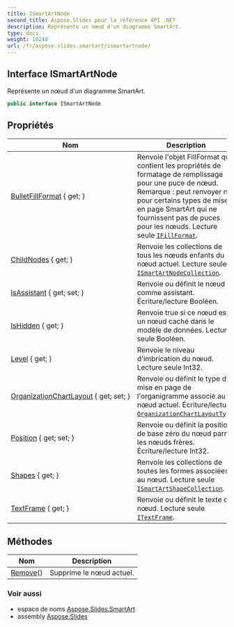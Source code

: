 ```yaml
---  
title: ISmartArtNode  
second_title: Aspose.Slides pour la référence API .NET  
description: Représente un nœud d'un diagramme SmartArt.
type: docs  
weight: 10240  
url: /fr/aspose.slides.smartart/ismartartnode/
---  
```


## Interface ISmartArtNode  

Représente un nœud d'un diagramme SmartArt.  

```csharp  
public interface ISmartArtNode  
```  

## Propriétés  

| Nom | Description |  
| --- | --- |  
| [BulletFillFormat](../../aspose.slides.smartart/ismartartnode/bulletfillformat) { get; } | Renvoie l'objet FillFormat qui contient les propriétés de formatage de remplissage pour une puce de nœud. Remarque : peut renvoyer null pour certains types de mise en page SmartArt qui ne fournissent pas de puces pour les nœuds. Lecture seule [`IFillFormat`](../../aspose.slides/ifillformat). |  
| [ChildNodes](../../aspose.slides.smartart/ismartartnode/childnodes) { get; } | Renvoie les collections de tous les nœuds enfants du nœud actuel. Lecture seule [`ISmartArtNodeCollection`](../ismartartnodecollection). |  
| [IsAssistant](../../aspose.slides.smartart/ismartartnode/isassistant) { get; set; } | Renvoie ou définit le nœud comme assistant. Écriture/lecture Booléen. |  
| [IsHidden](../../aspose.slides.smartart/ismartartnode/ishidden) { get; } | Renvoie true si ce nœud est un nœud caché dans le modèle de données. Lecture seule Booléen. |  
| [Level](../../aspose.slides.smartart/ismartartnode/level) { get; } | Renvoie le niveau d'imbrication du nœud. Lecture seule Int32. |  
| [OrganizationChartLayout](../../aspose.slides.smartart/ismartartnode/organizationchartlayout) { get; set; } | Renvoie ou définit le type de mise en page de l'organigramme associé au nœud actuel. Écriture/lecture [`OrganizationChartLayoutType`](../organizationchartlayouttype). |  
| [Position](../../aspose.slides.smartart/ismartartnode/position) { get; set; } | Renvoie ou définit la position de base zéro du nœud parmi les nœuds frères. Écriture/lecture Int32. |  
| [Shapes](../../aspose.slides.smartart/ismartartnode/shapes) { get; } | Renvoie les collections de toutes les formes associées au nœud. Lecture seule [`ISmartArtShapeCollection`](../ismartartshapecollection). |  
| [TextFrame](../../aspose.slides.smartart/ismartartnode/textframe) { get; } | Renvoie ou définit le texte du nœud. Lecture seule [`ITextFrame`](../../aspose.slides/itextframe). |  

## Méthodes  

| Nom | Description |  
| --- | --- |  
| [Remove](../../aspose.slides.smartart/ismartartnode/remove)() | Supprime le nœud actuel. |  

### Voir aussi  

* espace de noms [Aspose.Slides.SmartArt](../../aspose.slides.smartart)  
* assembly [Aspose.Slides](../../)  

<!-- NE PAS ÉDITER : généré par xmldocmd pour Aspose.Slides.dll -->  